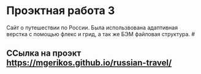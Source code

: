 # Проэктная работа 3

 Сайт о путешествии по России. Была использвована адаптивная верстка с помощью флекс и грид, а так же БЭМ файловая структура. #

## ССылка на проэкт https://mgerikos.github.io/russian-travel/
